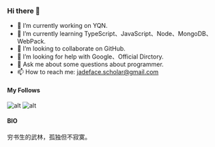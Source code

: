 ### Hi there 👋

- 🔭 I’m currently working on YQN.
- 🌱 I’m currently learning TypeScript、JavaScript、Node、MongoDB、WebPack.
- 👯 I’m looking to collaborate on GitHub.
- 🤔 I’m looking for help with Google、Official Dirctory.
- 💬 Ask me about some questions about programmer.
- 📫 How to reach me: jadeface.scholar@gmail.com

#### My Follows
![alt](https://img.shields.io/github/followers/bigbigDreamer?style=social)
![alt](https://img.shields.io/github/stars/bigbigDreamer?style=social)

#### BIO 

穷书生的武林，孤独但不寂寞。
